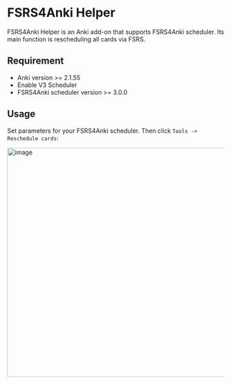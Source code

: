# FSRS4Anki Helper

FSRS4Anki Helper is an Anki add-on that supports FSRS4Anki scheduler. Its main function is rescheduling all cards via FSRS.

## Requirement

- Anki version >= 2.1.55
- Enable V3 Scheduler
- FSRS4Anki scheduler version >= 3.0.0

## Usage

Set parameters for your FSRS4Anki scheduler. Then click `Tools -> Reschedule cards`:

<img width="531" alt="image" src="https://user-images.githubusercontent.com/32575846/194027581-e29449de-c8db-4d1c-835d-e7a87c65bad5.png">
